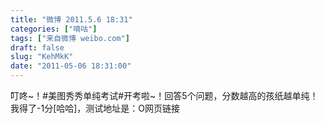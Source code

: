 ```yaml
---
title: "微博 2011.5.6 18:31"
categories: ["嘀咕"]
tags: ["来自微博 weibo.com"]
draft: false
slug: "KehMkK"
date: "2011-05-06 18:31:00"
---
```


<p>叮咚~！#美图秀秀单纯考试#开考啦~！回答5个问题，分数越高的孩纸越单纯！我得了-1分[哈哈]，测试地址是：O网页链接 ​​​​</p>
